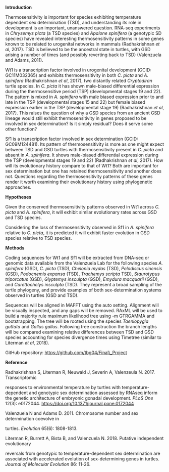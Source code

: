 **Introduction**

Thermosensitivity is important for species exhibiting temperature dependent sex determination (TSD), and understanding its role in development is an important, unanswered question. RNA-seq experiments in _Chrysemys picta_ (a TSD species) and _Apalone spinifera_ (a genotypic SD species) have revealed interesting thermosensitivity patterns in some genes known to be related to urogenital networks in mammals (Radhakrishnan _et al_, 2017). TSD is believed to be the ancestral state in turtles, with GSD arising a number of times (and possibly reverting back to TSD) (Valenzuela and Adams, 2011).

Wt1 is a transcription factor involved in urogenital development (GCID: GC11M032365) and exhibits thermosensitivity in both _C. picta_ and _A. spinifera_ (Radhakrishnan _et al_, 2017), two distantly related _Cryptodiran_ turtle species. In _C. picta_ it has shown male-biased differential expression during the thermosensitive period (TSP) (developmental stages 19 and 22). The pattern is mixed in _A. spinifera_ with male biased expression prior to and late in the TSP (developmental stages 15 and 22) but female biased expression earlier in the TSP (developmental stage 19) (Radhakrishnan _et al_, 2017). This raises the question of why a GSD species from an ancient GSD lineage would still exhibit thermosensitivity in genes proposed to be involved in sex determination? Is it simply residual? Does it serve some other function?

Sf1 is a transcription factor involved in sex determination (GCID: GC09M124481). Its pattern of thermosensitivity is more as one might expect between TSD and GSD turtles with thermosensitivity present in _C. picta_ and absent in _A. spinifera_. It shows male-biased differential expression during the TSP (developmental stages 19 and 22) (Radhakrishnan _et al_, 2017). How will its evolutionary history compare to that of Wt1? Both are important for sex determination but one has retained thermosensitivity and another does not. Questions regarding the thermosensitivity patterns of these genes render it worth examining their evolutionary history using phylogenetic approaches.

**Hypotheses**

Given the conserved thermosensitivity patterns observed in Wt1 across _C. picta_ and _A. spinifera_, it will exhibit similar evolutionary rates across GSD and TSD species.

Considering the loss of thermosensitivity observed in Sf1 in _A. spinifera_ relative to _C. picta_, it is predicted it will exhibit faster evolution in GSD species relative to TSD species.

**Methods**

Coding sequences for Wt1 and Sf1 will be extracted from DNA-seq or genomic data available from the Valenzuela Lab for the following species _A. spinifera_ (GSD), _C. picta_ (TSD), _Chelonia mydas_ (TSD), _Pelodiscus sinensis_ (GSD), _Podocnemis expansa_ (TSD), _Trachemys scripta_ TSD), _Staurotypus triporcatus_ (GSD), _Glyptemys insculpta_ (GSD), _Emydura macquarii_ (GSD), and _Carettochelys insculpta_ (TSD). They represent a broad sampling of the turtle phylogeny, and provide examples of both sex-determination systems observed in turtles (GSD and TSD).

Sequences will be aligned in MAFFT using the auto setting. Alignment will be visually inspected, and any gaps will be removed. RAxML will be used to build a majority rule maximum likelihood tree using -m GTRGAMMA and bootstrapping. The tree will be rooted using the species _Taeniopygia guttata_ and _Gallus gallus_. Following tree construction the branch lengths will be compared examining relative differences between TSD and GSD species accounting for species divergence times using Timetree (similar to Literman _et al_, 2018).

GitHub repository: https://github.com/tbg04/Final\_Project

**Reference**

Radhakrishnan S, Literman R, Neuwald J, Severin A, Valenzeula N. 2017. Transcriptomic

responses to environmental temperature by turtles with temperature-dependent and genotypic sex determination assessed by RNAseq inform the genetic architecture of embryonic gonadal development. _PLoS One_ 12(3): e0172044. https://doi.org/10.1371/journal.pone.0172044

Valenzuela N and Adams D. 2011. Chromosome number and sex determination coevolve in

turtles. _Evolution_ 65(6): 1808-1813.

Literman R, Burrett A, Bista B, and Valenzuela N. 2018. Putative independent evolutionary

reversals from genotypic to temperature-dependent sex determination are associated with accelerated evolution of sex-determining genes in turtles. _Journal of Molecular Evolution_ 86: 11-26.
